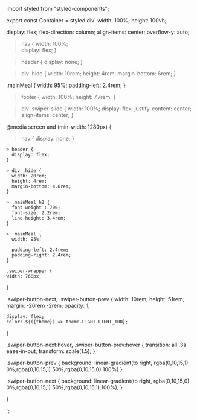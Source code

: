 import styled from "styled-components";

export const Container = styled.div`
  width: 100%;
  height: 100vh;

  display: flex;
  flex-direction: column;
  align-items: center;
  overflow-y: auto;

   > nav {
    width: 100%;  
    display: flex;
  }

  > header {
    display: none;
  }

  > div .hide {
    width: 10rem;
    height: 4rem;
    margin-bottom: 6rem;
  }

  .mainMeal {
    width: 95%;
    padding-left: 2.4rem;
  }

  > footer {
    width: 100%;
    height: 7.7rem;
  }

  > div .swiper-slide {
    width: 100%;
    display: flex;
    justify-content: center;
    align-items: center;
  }

  

  @media screen and (min-width: 1280px) {

  > nav {
      display: none;
    }

    > header {
      display: flex;
    }

    > div .hide {
      width: 20rem;
      height: 4rem;
      margin-bottom: 4.6rem;
    }

    > .mainMeal h2 {
      font-weight : 700;
      font-size: 2.2rem;
      line-height: 3.4rem;
    } 

    > .mainMeal {
      width: 95%;
  
      padding-left: 2.4rem;
      padding-right: 2.4rem;
    }

    .swiper-wrapper {
    width: 768px;
  }

  .swiper-button-next,
  .swiper-button-prev {
    width: 10rem;
    height: 51rem;
    margin: -26rem -2rem;
    opacity: 1;

    display: flex;
    color: ${({theme}) => theme.LIGHT.LIGHT_100};
  }

  .swiper-button-next:hover,
  .swiper-button-prev:hover {
    transition: all .3s ease-in-out; 
    transform: scale(1.5);
  }

  .swiper-button-prev {
    background: linear-gradient(to right, rgba(0,10,15,1) 0%,rgba(0,10,15,1) 50%,rgba(0,10,15,0) 100%)
  }

  .swiper-button-next {
    background: linear-gradient(to right, rgba(0,10,15,0) 0%,rgba(0,10,15,1) 50%,rgba(0,10,15,1) 100%);
  }



}

`;

